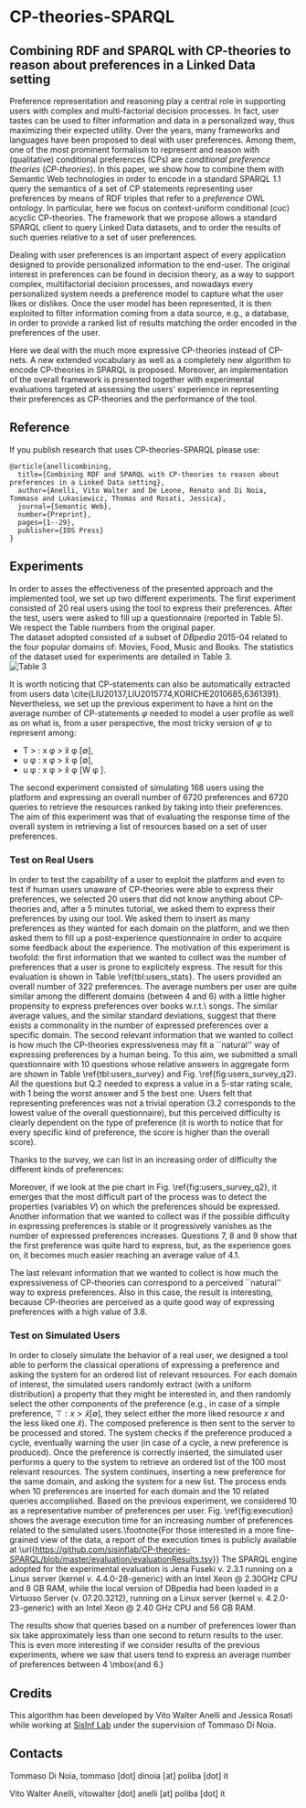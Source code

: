 # CP-theories-SPARQL

## Combining RDF and SPARQL with CP-theories to reason about preferences in a Linked Data setting

Preference representation and reasoning play a central role in supporting users with complex and multi-factorial decision processes. In fact, user tastes can be used to filter information and data in a personalized way, thus maximizing their expected utility. Over the years, many frameworks and languages have been proposed to deal with user preferences. Among them, one of the most prominent formalism to represent and reason with (qualitative) conditional preferences (CPs) are _conditional preference theories_ (_CP-theories_). In this paper, we show how to combine them with Semantic Web technologies in order to encode in a standard SPARQL 1.1 query the semantics of a set of CP statements representing user preferences by means of RDF triples that refer to a _preference_ OWL ontology.  In particular, here we focus on context-uniform conditional (cuc) acyclic CP-theories. The framework that we propose allows a standard SPARQL client to query Linked Data datasets, and to order the results of such queries relative to a set of user preferences. 

Dealing with user preferences is an important aspect of every application designed to provide personalized information to the end-user. The original interest in preferences can be found in decision theory, as a way to support complex, multifactorial decision processes, and nowadays every personalized system needs a preference model to capture what the user likes or dislikes. Once the user model has been represented, it is then exploited to filter information coming from a data source, e.g., a database, in order to provide a ranked list of results matching the order encoded in the preferences of the user.

Here we deal with the much more expressive CP-theories instead of CP-nets. A new extended vocabulary as well as a completely new algorithm to encode CP-theories in SPARQL is proposed. Moreover, an implementation of the overall framework is presented together with experimental evaluations targeted at assessing the users' experience in representing their preferences as CP-theories and the performance of the tool.

## Reference
If you publish research that uses CP-theories-SPARQL please use:
~~~
@article{anellicombining,
  title={Combining RDF and SPARQL with CP-theories to reason about preferences in a Linked Data setting},
  author={Anelli, Vito Walter and De Leone, Renato and Di Noia, Tommaso and Lukasiewicz, Thomas and Rosati, Jessica},
  journal={Semantic Web},
  number={Preprint},
  pages={1--29},
  publisher={IOS Press}
}
~~~

## Experiments
In order to asses the effectiveness of the presented approach and the implemented tool,  we set up two different experiments. 
The first experiment consisted of 20 real users using the tool to express their preferences. After the test, users were asked to fill up a questionnaire (reported in Table 5). We respect the Table numbers from the original paper.  
The dataset adopted consisted of a subset of *DBpedia* 2015-04 related to the four popular domains of: Movies, Food, Music and Books. The statistics of the dataset used for experiments are detailed in Table 3.  
![Table 3](https://github.com/vitowalteranelli/CP-theories-SPARQL/blob/master/imgs/datasetStatistics.png)

It is worth noticing that CP-statements can also be automatically extracted from users data \cite{LIU20137,LIU2015774,KORICHE2010685,6361391}. Nevertheless, we set up the previous experiment to have a hint on the average number of CP-statements $\varphi$  needed to model a user profile as well as on what is, from a user perspective, the most tricky version of $\varphi$ to represent  among:
- T > : x φ > x̂ φ [∅],
- u φ : x φ > x̂ φ [∅],
- u φ : x φ > x̂ φ [W φ ].

The second experiment consisted of simulating 168 users using the platform and expressing an overall number of 6720 preferences and 6720 queries to retrieve the resources ranked by taking into their preferences. The aim of this experiment was that of evaluating the response time of the overall system in retrieving a  list of  resources based on a set of user preferences.

### Test on Real Users
In order to test the capability of a user to exploit the platform and even to test if human users unaware of CP-theories were able to express their preferences, we selected 20 users that did not know anything about CP-theories and, after a 5 minutes tutorial, we asked them to express their preferences by using our tool. We asked them to insert as many preferences as they wanted for each domain on the platform, and we then asked them to fill up a post-experience questionnaire in order to acquire some feedback about the experience. 
The motivation of this experiment is twofold: the first information  that we wanted to collect was the number of preferences that a user is prone to explicitely express. The result for this evaluation is shown in Table \ref{tbl:users_stats}. The users provided an overall number of 322 preferences. The average numbers per user are quite similar among the different domains (between 4 and 6) with a little higher propensity to express preferences over books w.r.t.\ songs. The similar average values, and the similar standard deviations, suggest that  there exists a commonality in the number of expressed preferences over a specific domain.
The second relevant information that we wanted to collect is how much the CP-theories expressiveness may fit a ``natural'' way of expressing preferences by a human being. To this aim, we submitted a small questionnaire with 10 questions whose relative answers in aggregate form are shown in Table \ref{tbl:users_survey} and Fig. \ref{fig:users_survey_q2}. All the questions but Q.2 needed to express a value in a 5-star rating scale, with 1 being the worst answer and 5 the best one.
Users felt that representing preferences was not a trivial operation (3.2 corresponds to the lowest value of the overall questionnaire), but this perceived difficulty is clearly dependent on the type of preference (it is worth to notice that for every specific kind of preference, the score is higher than the overall score). 

Thanks to the survey, we can list in an increasing order of difficulty the different kinds of preferences:

Moreover, if we look at the pie chart in Fig. \ref{fig:users_survey_q2}, it emerges that the most difficult part of the process was to detect the properties (variables $V$) on which the preferences should be expressed. 
Another information that we wanted to collect was if the possible difficulty in expressing preferences is stable or it progressively vanishes as the number of expressed preferences increases. Questions 7, 8 and 9 show that the first preference was quite hard to express, but, as the experience goes on, it becomes much easier reaching an average value of 4.1.

The last relevant information that we wanted to collect is how much the expressiveness of CP-theories  can correspond to a perceived ``natural'' way to express preferences.
Also in this case, the result is interesting, because CP-theories are perceived as a quite good way of expressing preferences with a high value of 3.8.

### Test on Simulated Users

In order to closely simulate the behavior of a real user, we designed a tool able to perform the classical operations of expressing a preference and asking the system for an ordered list of relevant resources.
For each domain of interest, the simulated users randomly extract  (with a uniform distribution) a property that they might be interested in, and then randomly select the other components of the preference (e.g., in case of a simple preference, $\top : x > \hat{x} [\emptyset]$, they select either the more liked resource $x$ and the less liked one $\hat{x}$).
The composed preference is then sent to the server to be processed and stored.
The system checks if the preference produced a cycle, eventually warning the user (in case of a cycle, a new preference is produced).
Once the preference is correctly inserted, the simulated user performs a query to the system to retrieve an ordered list of the 100 most relevant resources. 
The system continues, inserting a new preference for the same domain, and asking the system for a new list. The process ends when 10 preferences are inserted for each domain and the 10 related queries accomplished.  Based on the previous experiment, we considered 10 as a representative number of preferences per user. Fig. \ref{fig:execution} shows the average execution time for an increasing  number of preferences related to the simulated users.\footnote{For those interested in a more fine-grained view of the data, a report of the execution times is publicly available at \url{https://github.com/sisinflab/CP-theories-SPARQL/blob/master/evaluation/evaluationResults.tsv}} The SPARQL engine adopted for the experimental evaluation is Jena Fuseki v. 2.3.1 running on a Linux server (kernel v. 4.4.0-28-generic) with an Intel Xeon @ 2.30GHz CPU and 8 GB RAM, while the local version of DBpedia had been loaded in a Virtuoso Server (v. 07.20.3212), running on a Linux server (kernel v. 4.2.0-23-generic) with an Intel Xeon @ 2.40 GHz CPU and 56 GB RAM. 

The results show that queries based on a number of preferences lower than six take approximately less than one second to return results to the user. This is even more interesting if we consider results of the previous experiments, where we saw that users tend to express an average number of preferences between 4 \mbox{and 6.}

## Credits
This algorithm has been developed by Vito Walter Anelli and Jessica Rosati while working at [SisInf Lab](http://sisinflab.poliba.it) under the supervision of Tommaso Di Noia.  

## Contacts

   Tommaso Di Noia, tommaso [dot] dinoia [at] poliba [dot] it  
   
   Vito Walter Anelli, vitowalter [dot] anelli [at] poliba [dot] it 
